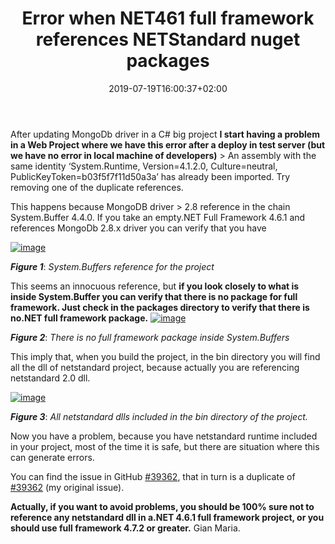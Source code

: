 ﻿---
title: "Error when NET461 full framework references NETStandard nuget packages"
description: ""
date: 2019-07-19T16:00:37+02:00
draft: false
tags: [NETCORE]
categories: [NET Core,NET framework]
---
After updating MongoDb driver in a C# big project **I start having a problem in a Web Project where we have this error after a deploy in test server (but we have no error in local machine of developers)** > An assembly with the same identity ‘System.Runtime, Version=4.1.2.0, Culture=neutral, PublicKeyToken=b03f5f7f11d50a3a’ has already been imported. Try removing one of the duplicate references.

This happens because MongoDB driver &gt; 2.8 reference in the chain System.Buffer 4.4.0. If you take an empty.NET Full Framework 4.6.1 and references MongoDb 2.8.x driver you can verify that you have

[![image](http://www.codewrecks.com/blog/wp-content/uploads/2019/07/image_thumb-18.png "image")](http://www.codewrecks.com/blog/wp-content/uploads/2019/07/image-18.png)

 ***Figure 1***: *System.Buffers reference for the project*

This seems an innocuous reference, but  **if you look closely to what is inside System.Buffer you can verify that there is no package for full framework. Just check in the packages directory to verify that there is no.NET full framework package.** [![image](http://www.codewrecks.com/blog/wp-content/uploads/2019/07/image_thumb-19.png "image")](http://www.codewrecks.com/blog/wp-content/uploads/2019/07/image-19.png)

 ***Figure 2***: *There is no full framework package inside System.Buffers*

This imply that, when you build the project, in the bin directory you will find all the dll of netstandard project, because actually you are referencing netstandard 2.0 dll.

[![image](http://www.codewrecks.com/blog/wp-content/uploads/2019/07/image_thumb-20.png "image")](http://www.codewrecks.com/blog/wp-content/uploads/2019/07/image-20.png)

 ***Figure 3***: *All netstandard dlls included in the bin directory of the project.*

Now you have a problem, because you have netstandard runtime included in your project, most of the time it is safe, but there are situation where this can generate errors.

You can find the issue in GitHub [#39362](https://github.com/dotnet/corefx/issues/39362), that in turn is a duplicate of [#39362](https://github.com/dotnet/corefx/issues/39362) (my original issue).

 **Actually, if you want to avoid problems, you should be 100% sure not to reference any netstandard dll in a.NET 4.6.1 full framework project, or you should use full framework 4.7.2 or greater.** Gian Maria.
